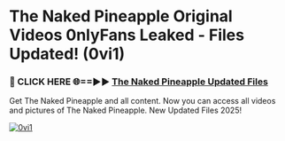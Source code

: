 # The Naked Pineapple Original Videos 0nlyFans Leaked - Files Updated! (0vi1)

<h3>🔴 CLICK HERE 🌐==►► <a href="https://tinyurl.com/up5wt9bj" rel="nofollow">The Naked Pineapple Updated Files</a></h3>

Get The Naked Pineapple and all content. Now you can access all videos and pictures of The Naked Pineapple. New Updated Files 2025!

[![0vi1](https://i.imgur.com/ABiUzMV.gif)](https://tinyurl.com/up5wt9bj)
